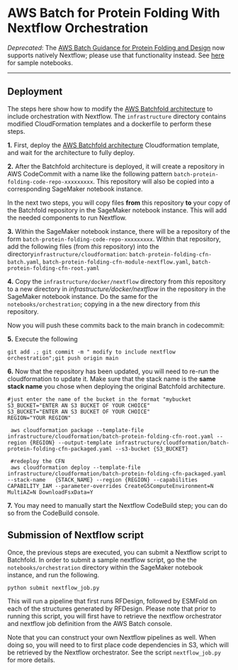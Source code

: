 

# AWS Batch for Protein Folding With Nextflow Orchestration

*Deprecated*: The [AWS Batch Guidance for Protein Folding and Design](https://github.com/aws-solutions-library-samples/aws-batch-arch-for-protein-folding) now supports natively Nextflow; please use that functionality instead. See [here](https://github.com/aws-solutions-library-samples/aws-batch-arch-for-protein-folding/tree/main/notebooks/orchestration) for sample notebooks. 



_____________

## Deployment

The steps here show how to modify the [AWS Batchfold architecture](https://github.com/aws-solutions-library-samples/aws-batch-arch-for-protein-folding) to include orchestration with Nextflow. The `infrastructure` directory contains modified CloudFormation templates and a dockerfile to perform these steps.

**1.** First, deploy the [AWS Batchfold architecture](https://github.com/aws-solutions-library-samples/aws-batch-arch-for-protein-folding) Cloudformation template, and wait for the architecture to fully deploy.

**2.** After the Batchfold architecture is deployed, it will create a repository in AWS CodeCommit with a name like the following pattern `batch-protein-folding-code-repo-xxxxxxxxx`. This repository will also be copied into a corresponding SageMaker notebook instance.


In the next two steps, you will copy files **from** this repository **to** your copy of the Batchfold repository in the SageMaker notebook instance. This will add the needed components to run Nextflow. 

**3.** Within the SageMaker notebook instance, there will be a repository of the form `batch-protein-folding-code-repo-xxxxxxxxx`. Within that repository, add the following files (from *this* repository) into the directory`infrastructure/cloudformation`: `batch-protein-folding-cfn-batch.yaml`,  `batch-protein-folding-cfn-module-nextflow.yaml`, `batch-protein-folding-cfn-root.yaml`

**4.** Copy the `infrastructure/docker/nextflow` directory from *this* repository to a new directory in *infrastructure/docker/nextflow* in the repository in the SageMaker notebook instance. Do the same for the `notebooks/orchestration`; copying in a the new directory from *this* repository. 

Now you will push these commits back to the main branch in codecommit:

**5.** Execute the following


    git add .; git commit -m " modify to include nextflow orchestration";git push origin main
    
**6.** Now that the repository has been updated, you will need to re-run the cloudformation to update it. Make sure that the stack name is the **same stack name** you chose when deploying the original Batchfold architecture.

    #just enter the name of the bucket in the format "mybucket
    S3_BUCKET="ENTER AN S3 BUCKET OF YOUR CHOICE" 
    S3_BUCKET="ENTER AN S3 BUCKET OF YOUR CHOICE"
    REGION="YOUR REGION"
    
     aws cloudformation package --template-file infrastructure/cloudformation/batch-protein-folding-cfn-root.yaml --region {REGION} --output-template infrastructure/cloudformation/batch-protein-folding-cfn-packaged.yaml --s3-bucket {S3_BUCKET}
     
     #redeploy the CFN
     aws cloudformation deploy --template-file infrastructure/cloudformation/batch-protein-folding-cfn-packaged.yaml --stack-name   {STACK_NAME} --region {REGION} --capabilities CAPABILITY_IAM --parameter-overrides CreateG5ComputeEnvironment=N MultiAZ=N DownloadFsxData=Y
    
    
**7.** You may need to manually start the Nextflow CodeBuild step; you can do so from the CodeBuild console.

    

## Submission of Nextflow script

Once, the previous steps are executed, you can submit a Nextflow script to Batchfold. In order to submit a sample nextflow script, go the the `notebooks/orchestration` directory within the SageMaker notebook instance, and run the following.

    python submit nextflow_job.py

This will run a pipeline that first runs RFDesign, followed by ESMFold on each of the structures generated by RFDesign. Please note that prior to running this script, you will first have to retrieve the nextflow orchestrator and nextflow job definition from the AWS Batch console.

Note that you can construct your own Nextflow pipelines as well. When doing so, you will need to to first place code dependencies in S3, which will be retrieved by the Nextflow orchestrator. See the script `nextflow_job.py` for more details.
